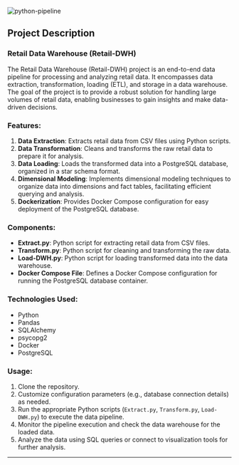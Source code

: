 ![python-pipeline](https://github.com/Mouhamed-Jinja/Python-Data-Pipeline-PG-DWH/assets/132110499/9caee518-0fbe-4cb8-a0c3-b41535f6af12)

## Project Description

### Retail Data Warehouse (Retail-DWH)

The Retail Data Warehouse (Retail-DWH) project is an end-to-end data pipeline for processing and analyzing retail data. It encompasses data extraction, transformation, loading (ETL), and storage in a data warehouse. The goal of the project is to provide a robust solution for handling large volumes of retail data, enabling businesses to gain insights and make data-driven decisions.

### Features:

1. **Data Extraction**: Extracts retail data from CSV files using Python scripts.
2. **Data Transformation**: Cleans and transforms the raw retail data to prepare it for analysis.
3. **Data Loading**: Loads the transformed data into a PostgreSQL database, organized in a star schema format.
4. **Dimensional Modeling**: Implements dimensional modeling techniques to organize data into dimensions and fact tables, facilitating efficient querying and analysis.
5. **Dockerization**: Provides Docker Compose configuration for easy deployment of the PostgreSQL database.

### Components:

- **Extract.py**: Python script for extracting retail data from CSV files.
- **Transform.py**: Python script for cleaning and transforming the raw data.
- **Load-DWH.py**: Python script for loading transformed data into the data warehouse.
- **Docker Compose File**: Defines a Docker Compose configuration for running the PostgreSQL database container.

### Technologies Used:

- Python
- Pandas
- SQLAlchemy
- psycopg2
- Docker
- PostgreSQL

### Usage:

1. Clone the repository.
2. Customize configuration parameters (e.g., database connection details) as needed.
3. Run the appropriate Python scripts (`Extract.py`, `Transform.py`, `Load-DWH.py`) to execute the data pipeline.
4. Monitor the pipeline execution and check the data warehouse for the loaded data.
5. Analyze the data using SQL queries or connect to visualization tools for further analysis.
---
